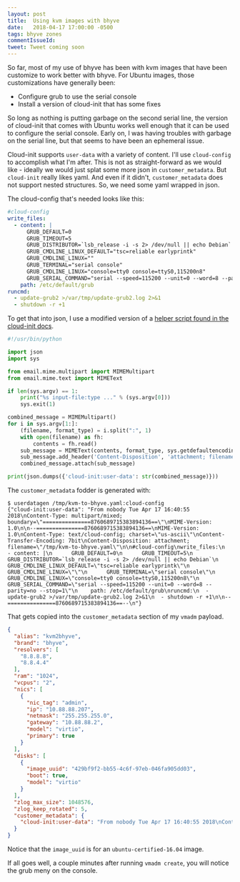 ```yaml
---
layout: post
title:  Using kvm images with bhyve
date:   2018-04-17 17:00:00 -0500
tags: bhyve zones
commentIssueId: 
tweet: Tweet coming soon
---
```


So far, most of my use of bhyve has been with kvm images that have been
customize to work better with bhyve.  For Ubuntu images, those customizations
have generally been:

- Configure grub to use the serial console
- Install a version of cloud-init that has some fixes

So long as nothing is putting garbage on the second serial line, the version of
cloud-init that comes with Ubuntu works well enough that it can be used to
configure the serial console.  Early on, I was having troubles with garbage on
the serial line, but that seems to have been an ephemeral issue.

Cloud-init supports `user-data` with a variety of content.  I'll use
`cloud-config` to accomplish what I'm after.  This is not as straight-forward as
we would like - ideally we would just splat some more json in
`customer_metadata`.  But `cloud-init` really likes yaml.  And even if it
didn't, `customer_metadata` does not support nested structures.  So, we need
some yaml wrapped in json.

The cloud-config that's needed looks like this:

```yaml
#cloud-config
write_files:
  - content: |
      GRUB_DEFAULT=0
      GRUB_TIMEOUT=5
      GRUB_DISTRIBUTOR=`lsb_release -i -s 2> /dev/null || echo Debian`
      GRUB_CMDLINE_LINUX_DEFAULT="tsc=reliable earlyprintk"
      GRUB_CMDLINE_LINUX=""
      GRUB_TERMINAL="serial console"
      GRUB_CMDLINE_LINUX="console=tty0 console=ttyS0,115200n8"
      GRUB_SERIAL_COMMAND="serial --speed=115200 --unit=0 --word=8 --parity=no --stop=1"
    path: /etc/default/grub
runcmd:
  - update-grub2 >/var/tmp/update-grub2.log 2>&1
  - shutdown -r +1
```

To get that into json, I use a modified version of a [helper script found in the
cloud-init docs](http://cloudinit.readthedocs.io/en/latest/topics/format.html#helper-script-to-generate-mime-messages).

```python
#!/usr/bin/python

import json
import sys

from email.mime.multipart import MIMEMultipart
from email.mime.text import MIMEText

if len(sys.argv) == 1:
    print("%s input-file:type ..." % (sys.argv[0]))
    sys.exit(1)

combined_message = MIMEMultipart()
for i in sys.argv[1:]:
    (filename, format_type) = i.split(":", 1)
    with open(filename) as fh:
        contents = fh.read()
    sub_message = MIMEText(contents, format_type, sys.getdefaultencoding())
    sub_message.add_header('Content-Disposition', 'attachment; filename="%s"' % (filename))
    combined_message.attach(sub_message)

print(json.dumps({'cloud-init:user-data': str(combined_message)}))
```

The `customer_metadata` fodder is generated with:

```
$ userdatagen /tmp/kvm-to-bhyve.yaml:cloud-config
{"cloud-init:user-data": "From nobody Tue Apr 17 16:40:55 2018\nContent-Type: multipart/mixed; boundary=\"===============8760689715383894136==\"\nMIME-Version: 1.0\n\n--===============8760689715383894136==\nMIME-Version: 1.0\nContent-Type: text/cloud-config; charset=\"us-ascii\"\nContent-Transfer-Encoding: 7bit\nContent-Disposition: attachment; filename=\"/tmp/kvm-to-bhyve.yaml\"\n\n#cloud-config\nwrite_files:\n  - content: |\n      GRUB_DEFAULT=0\n      GRUB_TIMEOUT=5\n      GRUB_DISTRIBUTOR=`lsb_release -i -s 2> /dev/null || echo Debian`\n      GRUB_CMDLINE_LINUX_DEFAULT=\"tsc=reliable earlyprintk\"\n      GRUB_CMDLINE_LINUX=\"\"\n      GRUB_TERMINAL=\"serial console\"\n      GRUB_CMDLINE_LINUX=\"console=tty0 console=ttyS0,115200n8\"\n      GRUB_SERIAL_COMMAND=\"serial --speed=115200 --unit=0 --word=8 --parity=no --stop=1\"\n    path: /etc/default/grub\nruncmd:\n  - update-grub2 >/var/tmp/update-grub2.log 2>&1\n  - shutdown -r +1\n\n--===============8760689715383894136==--\n"}
```

That gets copied into the `customer_metadata` section of my `vmadm` payload.

```json
{
  "alias": "kvm2bhyve",
  "brand": "bhyve",
  "resolvers": [
    "8.8.8.8",
    "8.8.4.4"
  ],
  "ram": "1024",
  "vcpus": "2",
  "nics": [
    {
      "nic_tag": "admin",
      "ip": "10.88.88.207",
      "netmask": "255.255.255.0",
      "gateway": "10.88.88.2",
      "model": "virtio",
      "primary": true
    }
  ],
  "disks": [
    {
      "image_uuid": "429bf9f2-bb55-4c6f-97eb-046fa905dd03",
      "boot": true,
      "model": "virtio"
    }
  ],
  "zlog_max_size": 1048576,
  "zlog_keep_rotated": 5,
  "customer_metadata": {
    "cloud-init:user-data": "From nobody Tue Apr 17 16:40:55 2018\nContent-Type: multipart/mixed; boundary=\"===============8760689715383894136==\"\nMIME-Version: 1.0\n\n--===============8760689715383894136==\nMIME-Version: 1.0\nContent-Type: text/cloud-config; charset=\"us-ascii\"\nContent-Transfer-Encoding: 7bit\nContent-Disposition: attachment; filename=\"/tmp/kvm-to-bhyve.yaml\"\n\n#cloud-config\nwrite_files:\n  - content: |\n      GRUB_DEFAULT=0\n      GRUB_TIMEOUT=5\n      GRUB_DISTRIBUTOR=`lsb_release -i -s 2> /dev/null || echo Debian`\n      GRUB_CMDLINE_LINUX_DEFAULT=\"tsc=reliable earlyprintk\"\n      GRUB_CMDLINE_LINUX=\"\"\n      GRUB_TERMINAL=\"serial console\"\n      GRUB_CMDLINE_LINUX=\"console=tty0 console=ttyS0,115200n8\"\n      GRUB_SERIAL_COMMAND=\"serial --speed=115200 --unit=0 --word=8 --parity=no --stop=1\"\n    path: /etc/default/grub\nruncmd:\n  - update-grub2 >/var/tmp/update-grub2.log 2>&1\n  - shutdown -r +1\n\n--===============8760689715383894136==--\n"
  }
}
```

Notice that the `image_uuid` is for an `ubuntu-certified-16.04` image.

If all goes well, a couple minutes after running `vmadm create`, you will notice
the grub meny on the console.
